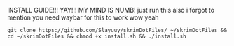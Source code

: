 INSTALL GUIDE!!! YAY!!! MY MIND IS NUMB!
just run this
also i forgot to mention you need waybar for this to work wow yeah



``git clone https://github.com/Slayuuy/skrimDotFiles/ ~/skrimDotFiles && cd ~/skrimDotFiles && chmod +x install.sh && ./install.sh``
